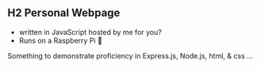 ## H2 Personal Webpage 
 - written in JavaScript hosted by me for you? 
 - Runs on a Raspberry Pi :see_no_evil:

Something to demonstrate proficiency in Express.js, Node.js, html, & css ...

